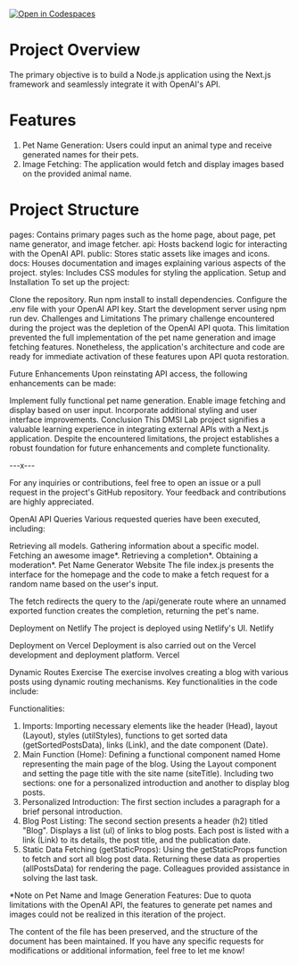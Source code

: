 [![Open in Codespaces](https://classroom.github.com/assets/launch-codespace-7f7980b617ed060a017424585567c406b6ee15c891e84e1186181d67ecf80aa0.svg)](https://classroom.github.com/open-in-codespaces?assignment_repo_id=12789701)


# Project Overview
The primary objective is to build a Node.js application using the Next.js framework and seamlessly integrate it with OpenAI's API.

# Features

1. Pet Name Generation: Users could input an animal type and receive generated names for their pets.
2. Image Fetching: The application would fetch and display images based on the provided animal name.

# Project Structure

pages: Contains primary pages such as the home page, about page, pet name generator, and image fetcher.
api: Hosts backend logic for interacting with the OpenAI API.
public: Stores static assets like images and icons.
docs: Houses documentation and images explaining various aspects of the project.
styles: Includes CSS modules for styling the application.
Setup and Installation
To set up the project:

Clone the repository.
Run npm install to install dependencies.
Configure the .env file with your OpenAI API key.
Start the development server using npm run dev.
Challenges and Limitations
The primary challenge encountered during the project was the depletion of the OpenAI API quota. This limitation prevented the full implementation of the pet name generation and image fetching features. Nonetheless, the application's architecture and code are ready for immediate activation of these features upon API quota restoration.

Future Enhancements
Upon reinstating API access, the following enhancements can be made:

Implement fully functional pet name generation.
Enable image fetching and display based on user input.
Incorporate additional styling and user interface improvements.
Conclusion
This DMSI Lab project signifies a valuable learning experience in integrating external APIs with a Next.js application. Despite the encountered limitations, the project establishes a robust foundation for future enhancements and complete functionality.

---x---

For any inquiries or contributions, feel free to open an issue or a pull request in the project's GitHub repository. Your feedback and contributions are highly appreciated.

OpenAI API Queries
Various requested queries have been executed, including:

Retrieving all models.
Gathering information about a specific model.
Fetching an awesome image*.
Retrieving a completion*.
Obtaining a moderation*.
Pet Name Generator Website
The file index.js presents the interface for the homepage and the code to make a fetch request for a random name based on the user's input.

The fetch redirects the query to the /api/generate route where an unnamed exported function creates the completion, returning the pet's name.

Deployment on Netlify
The project is deployed using Netlify's UI.
Netlify

Deployment on Vercel
Deployment is also carried out on the Vercel development and deployment platform.
Vercel

Dynamic Routes Exercise
The exercise involves creating a blog with various posts using dynamic routing mechanisms. Key functionalities in the code include:

Functionalities:
1. Imports:
Importing necessary elements like the header (Head), layout (Layout), styles (utilStyles), functions to get sorted data (getSortedPostsData), links (Link), and the date component (Date).
2. Main Function (Home):
Defining a functional component named Home representing the main page of the blog.
Using the Layout component and setting the page title with the site name (siteTitle).
Including two sections: one for a personalized introduction and another to display blog posts.
3. Personalized Introduction:
The first section includes a paragraph for a brief personal introduction.
4. Blog Post Listing:
The second section presents a header (h2) titled "Blog".
Displays a list (ul) of links to blog posts.
Each post is listed with a link (Link) to its details, the post title, and the publication date.
5. Static Data Fetching (getStaticProps):
Using the getStaticProps function to fetch and sort all blog post data.
Returning these data as properties (allPostsData) for rendering the page.
Colleagues provided assistance in solving the last task.

*Note on Pet Name and Image Generation Features: Due to quota limitations with the OpenAI API, the features to generate pet names and images could not be realized in this iteration of the project.

The content of the file has been preserved, and the structure of the document has been maintained. If you have any specific requests for modifications or additional information, feel free to let me know!